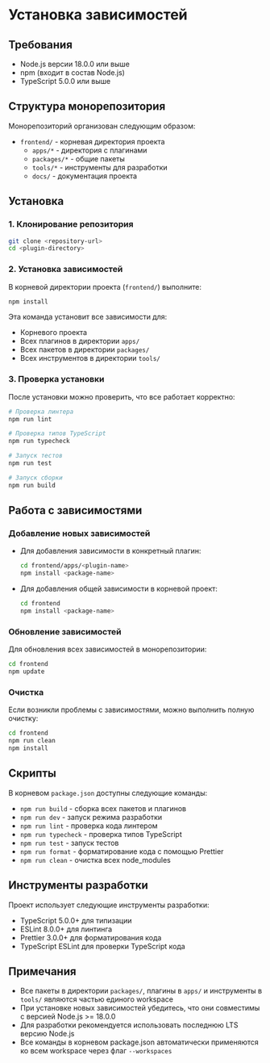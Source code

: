 # Установка зависимостей

## Требования

- Node.js версии 18.0.0 или выше
- npm (входит в состав Node.js)
- TypeScript 5.0.0 или выше

## Структура монорепозитория

Монорепозиторий организован следующим образом:

- `frontend/` - корневая директория проекта
  - `apps/*` - директория с плагинами
  - `packages/*` - общие пакеты
  - `tools/*` - инструменты для разработки
  - `docs/` - документация проекта

## Установка

### 1. Клонирование репозитория

```bash
git clone <repository-url>
cd <plugin-directory>
```

### 2. Установка зависимостей

В корневой директории проекта (`frontend/`) выполните:

```bash
npm install
```

Эта команда установит все зависимости для:

- Корневого проекта
- Всех плагинов в директории `apps/`
- Всех пакетов в директории `packages/`
- Всех инструментов в директории `tools/`

### 3. Проверка установки

После установки можно проверить, что все работает корректно:

```bash
# Проверка линтера
npm run lint

# Проверка типов TypeScript
npm run typecheck

# Запуск тестов
npm run test

# Запуск сборки
npm run build
```

## Работа с зависимостями

### Добавление новых зависимостей

- Для добавления зависимости в конкретный плагин:

  ```bash
  cd frontend/apps/<plugin-name>
  npm install <package-name>
  ```

- Для добавления общей зависимости в корневой проект:

  ```bash
  cd frontend
  npm install <package-name>
  ```

### Обновление зависимостей

Для обновления всех зависимостей в монорепозитории:

```bash
cd frontend
npm update
```

### Очистка

Если возникли проблемы с зависимостями, можно выполнить полную очистку:

```bash
cd frontend
npm run clean
npm install
```

## Скрипты

В корневом `package.json` доступны следующие команды:

- `npm run build` - сборка всех пакетов и плагинов
- `npm run dev` - запуск режима разработки
- `npm run lint` - проверка кода линтером
- `npm run typecheck` - проверка типов TypeScript
- `npm run test` - запуск тестов
- `npm run format` - форматирование кода с помощью Prettier
- `npm run clean` - очистка всех node_modules

## Инструменты разработки

Проект использует следующие инструменты разработки:

- TypeScript 5.0.0+ для типизации
- ESLint 8.0.0+ для линтинга
- Prettier 3.0.0+ для форматирования кода
- TypeScript ESLint для проверки TypeScript кода

## Примечания

- Все пакеты в директории `packages/`, плагины в `apps/` и инструменты в `tools/` являются частью единого workspace
- При установке новых зависимостей убедитесь, что они совместимы с версией Node.js >= 18.0.0
- Для разработки рекомендуется использовать последнюю LTS версию Node.js
- Все команды в корневом package.json автоматически применяются ко всем workspace через флаг `--workspaces`
